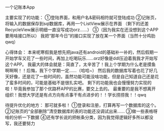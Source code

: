 一个记账本App

主要实现了的功能：
①登陆界面，和用户名&密码相符就可登陆成功
②记账页，将输入的数据保存到sql数据库，再用一个ListView展示在界面
（剩下的还差RecycleView展示明细一直没写成功orz……）
③（因为我实在还没想到这个APP要用啥接口所以）
我把“那年今日”的接口实现了放在某一个界面（当然十分鸡肋qwq）

心得体会：
本来呢寒假我是想先把java还有android的基础补一补的，然后假期一开始学车又花了一些时间，再加上吃喝玩乐……orz好像是ddl压迫着我我才开始写这个APP。
我最大的体会就是：简直了，太辛苦了！我上个学期为什么老是摸鱼啊啊啊！！后悔，我下个学期一定……（哈哈~）
然后我的数据库写着也花了好几天好像，还是花了一些时间的，虽然功能可能没啥功能，但是自己知道自己还是花了蛮多时间的，可能是基础不是很扎实吧。
剩下的功能我也会慢慢努力实现的啦！毕竟我参加了那个优路杯APP的比赛，要交上去的。
最重要的是我不想离开组织！我想大学还是有点方向有点事干有点进步的！！学长捞捞我！！qwq

待提升优化的地方：
那可就多啦！
①登录和注册，打算再写一个数据库的这个。
②记账页的“全部删除”清空数据库的表的功能还没调试出来……
③做一些表格呀啥的分析一下数据
④还有学长说的把帐条分类，因为我觉得逻辑好多所以都没写，我还要努力